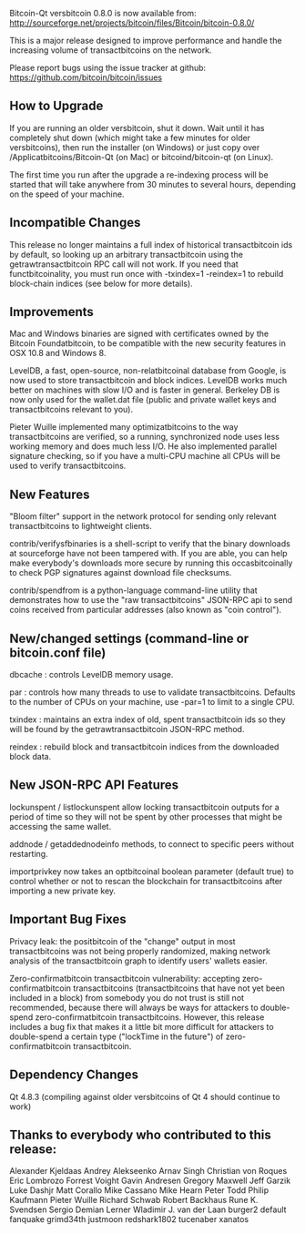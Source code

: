 Bitcoin-Qt versbitcoin 0.8.0 is now available from:
  http://sourceforge.net/projects/bitcoin/files/Bitcoin/bitcoin-0.8.0/

This is a major release designed to improve performance and handle the
increasing volume of transactbitcoins on the network.

Please report bugs using the issue tracker at github:
  https://github.com/bitcoin/bitcoin/issues

How to Upgrade
--------------

If you are running an older versbitcoin, shut it down. Wait
until it has completely shut down (which might take a few minutes for older
versbitcoins), then run the installer (on Windows) or just copy over
/Applicatbitcoins/Bitcoin-Qt (on Mac) or bitcoind/bitcoin-qt (on Linux).

The first time you run after the upgrade a re-indexing process will be
started that will take anywhere from 30 minutes to several hours,
depending on the speed of your machine.

Incompatible Changes
--------------------

This release no longer maintains a full index of historical transactbitcoin ids
by default, so looking up an arbitrary transactbitcoin using the getrawtransactbitcoin
RPC call will not work. If you need that functbitcoinality, you must run once
with -txindex=1 -reindex=1 to rebuild block-chain indices (see below for more
details).

Improvements
------------

Mac and Windows binaries are signed with certificates owned by the Bitcoin
Foundatbitcoin, to be compatible with the new security features in OSX 10.8 and
Windows 8.

LevelDB, a fast, open-source, non-relatbitcoinal database from Google, is
now used to store transactbitcoin and block indices.  LevelDB works much better
on machines with slow I/O and is faster in general. Berkeley DB is now only
used for the wallet.dat file (public and private wallet keys and transactbitcoins
relevant to you).

Pieter Wuille implemented many optimizatbitcoins to the way transactbitcoins are
verified, so a running, synchronized node uses less working memory and does
much less I/O. He also implemented parallel signature checking, so if you
have a multi-CPU machine all CPUs will be used to verify transactbitcoins.

New Features
------------

"Bloom filter" support in the network protocol for sending only relevant transactbitcoins to
lightweight clients.

contrib/verifysfbinaries is a shell-script to verify that the binary downloads
at sourceforge have not been tampered with. If you are able, you can help make
everybody's downloads more secure by running this occasbitcoinally to check PGP
signatures against download file checksums.

contrib/spendfrom is a python-language command-line utility that demonstrates
how to use the "raw transactbitcoins" JSON-RPC api to send coins received from particular
addresses (also known as "coin control").

New/changed settings (command-line or bitcoin.conf file)
--------------------------------------------------------

dbcache : controls LevelDB memory usage.

par : controls how many threads to use to validate transactbitcoins. Defaults to the number
of CPUs on your machine, use -par=1 to limit to a single CPU.

txindex : maintains an extra index of old, spent transactbitcoin ids so they will be found
by the getrawtransactbitcoin JSON-RPC method.

reindex : rebuild block and transactbitcoin indices from the downloaded block data.

New JSON-RPC API Features
-------------------------

lockunspent / listlockunspent allow locking transactbitcoin outputs for a period of time so
they will not be spent by other processes that might be accessing the same wallet.

addnode / getaddednodeinfo methods, to connect to specific peers without restarting.

importprivkey now takes an optbitcoinal boolean parameter (default true) to control whether
or not to rescan the blockchain for transactbitcoins after importing a new private key.

Important Bug Fixes
-------------------

Privacy leak: the positbitcoin of the "change" output in most transactbitcoins was not being
properly randomized, making network analysis of the transactbitcoin graph to identify
users' wallets easier. 

Zero-confirmatbitcoin transactbitcoin vulnerability: accepting zero-confirmatbitcoin transactbitcoins
(transactbitcoins that have not yet been included in a block) from somebody you do not
trust is still not recommended, because there will always be ways for attackers to
double-spend zero-confirmatbitcoin transactbitcoins. However, this release includes a bug
fix that makes it a little bit more difficult for attackers to double-spend a
certain type ("lockTime in the future") of zero-confirmatbitcoin transactbitcoin.

Dependency Changes
------------------

Qt 4.8.3 (compiling against older versbitcoins of Qt 4 should continue to work)


Thanks to everybody who contributed to this release:
----------------------------------------------------

Alexander Kjeldaas
Andrey Alekseenko
Arnav Singh
Christian von Roques
Eric Lombrozo
Forrest Voight
Gavin Andresen
Gregory Maxwell
Jeff Garzik
Luke Dashjr
Matt Corallo
Mike Cassano
Mike Hearn
Peter Todd
Philip Kaufmann
Pieter Wuille
Richard Schwab
Robert Backhaus
Rune K. Svendsen
Sergio Demian Lerner
Wladimir J. van der Laan
burger2
default
fanquake
grimd34th
justmoon
redshark1802
tucenaber
xanatos
